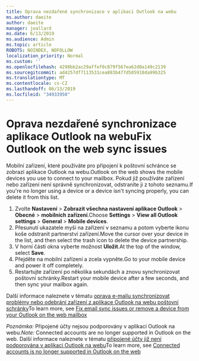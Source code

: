 ```yaml
---
title: Oprava nezdařené synchronizace v aplikaci Outlook na webu
ms.author: daeite
author: daeite
manager: joallard
ms.date: 6/13/2019
ms.audience: Admin
ms.topic: article
ROBOTS: NOINDEX, NOFOLLOW
localization_priority: Normal
ms.custom: ''
ms.openlocfilehash: 4298bb2ac29affef0c879f567ea62d0a149c2139
ms.sourcegitcommit: ad4257df7113531cea883b477d505918da99b325
ms.translationtype: MT
ms.contentlocale: cs-CZ
ms.lasthandoff: 06/13/2019
ms.locfileid: "34933950"
---
```

# <a name="fix-outlook-on-the-web-sync-issues"></a><span data-ttu-id="80c71-102">Oprava nezdařené synchronizace aplikace Outlook na webu</span><span class="sxs-lookup"><span data-stu-id="80c71-102">Fix Outlook on the web sync issues</span></span>

<span data-ttu-id="80c71-103">Mobilní zařízení, které používáte pro připojení k poštovní schránce se zobrazí aplikace Outlook na webu.</span><span class="sxs-lookup"><span data-stu-id="80c71-103">Outlook on the web shows the mobile devices you use to connect to your mailbox.</span></span> <span data-ttu-id="80c71-104">Pokud již používáte zařízení nebo zařízení není správně synchronizovat, odstraníte ji z tohoto seznamu.</span><span class="sxs-lookup"><span data-stu-id="80c71-104">If you're no longer using a device or a device isn't syncing properly, you can delete it from this list.</span></span>

1. <span data-ttu-id="80c71-105">Zvolte **Nastavení** > **Zobrazit všechna nastavení aplikace Outlook** > **Obecné** > **mobilních zařízení**.</span><span class="sxs-lookup"><span data-stu-id="80c71-105">Choose **Settings** > **View all Outlook settings** > **General** > **Mobile devices**.</span></span>
1. <span data-ttu-id="80c71-106">Přesunutí ukazatele myši na zařízení v seznamu a potom vyberte ikonu koše odstranit partnerství zařízení.</span><span class="sxs-lookup"><span data-stu-id="80c71-106">Move the cursor over your device in the list, and then select the trash icon to delete the device partnership.</span></span>
1. <span data-ttu-id="80c71-107">V horní části okna vyberte možnost **Uložit**.</span><span class="sxs-lookup"><span data-stu-id="80c71-107">At the top of the window, select **Save**.</span></span>
1. <span data-ttu-id="80c71-108">Přejděte na mobilní zařízení a zcela vypněte.</span><span class="sxs-lookup"><span data-stu-id="80c71-108">Go to your mobile device and power it off completely.</span></span>
1. <span data-ttu-id="80c71-109">Restartujte zařízení po několika sekundách a znovu synchronizovat poštovní schránky.</span><span class="sxs-lookup"><span data-stu-id="80c71-109">Restart your mobile device after a few seconds, and then sync your mailbox again.</span></span>

<span data-ttu-id="80c71-110">Další informace naleznete v tématu [oprava e-mailu synchronizovat problémy nebo odebrání zařízení z aplikace Outlook na webu poštovní schránky](https://support.office.com/article/775ed31c-05bd-4ee4-b1b3-33fad7b5b992)</span><span class="sxs-lookup"><span data-stu-id="80c71-110">To learn more, see [Fix email sync issues or remove a device from your Outlook on the web mailbox](https://support.office.com/article/775ed31c-05bd-4ee4-b1b3-33fad7b5b992)</span></span>

<span data-ttu-id="80c71-111">*Poznámka:* Připojené účty nejsou podporovány v aplikaci Outlook na webu.</span><span class="sxs-lookup"><span data-stu-id="80c71-111">*Note:* Connected accounts are no longer supported in Outlook on the web.</span></span> <span data-ttu-id="80c71-112">Další informace naleznete v tématu [připojené účty již není podporována v aplikaci Outlook na webu](https://support.office.com/article/5cc526bf-e928-4a99-8b9f-5e089df7d887)</span><span class="sxs-lookup"><span data-stu-id="80c71-112">To learn more, see [Connected accounts is no longer supported in Outlook on the web](https://support.office.com/article/5cc526bf-e928-4a99-8b9f-5e089df7d887)</span></span>